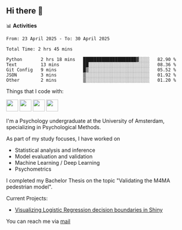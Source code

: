 ## Hi there 👋

📊 **Activities**
<!--START_SECTION:waka-->

```txt, python, markdown
From: 23 April 2025 - To: 30 April 2025

Total Time: 2 hrs 45 mins

Python       2 hrs 18 mins   ████████████████████▓░░░░   82.90 %
Text         13 mins         ██░░░░░░░░░░░░░░░░░░░░░░░   08.36 %
Git Config   9 mins          █▒░░░░░░░░░░░░░░░░░░░░░░░   05.52 %
JSON         3 mins          ▒░░░░░░░░░░░░░░░░░░░░░░░░   01.92 %
Other        2 mins          ▒░░░░░░░░░░░░░░░░░░░░░░░░   01.20 %
```

<!--END_SECTION:waka-->

Things that I code with:
<p>
  <img height="32" width="32" src="https://cdn.simpleicons.org/python/white"/>
  <img height="32" width="32" src="https://cdn.simpleicons.org/R/white"/>
  <img height="32" width="32" src="https://cdn.simpleicons.org/vim/white"/>
  <img height="32" width="32" src="https://cdn.simpleicons.org/linux/white"/>
</p>

I'm a Psychology undergraduate at the University of Amsterdam, specializing in Psychological Methods.

As part of my study focuses, I have worked on
- Statistical analysis and inference
- Model evaluation and validation
- Machine Learning / Deep Learning
- Psychometrics

I completed my Bachelor Thesis on the topic "Validating the M4MA pedestrian model".

Current Projects:
- [Visualizing Logistic Regression decision boundaries in Shiny](https://github.com/coopa33/Logistic-Regression-Boundary-Visualizer)

You can reach me via [mail](dan.yu.h97@gmail.com) 




<!--
**coopa33/coopa33** is a ✨ _special_ ✨ repository because its `README.md` (this file) appears on your GitHub profile.

Here are some ideas to get you started:

- 🔭 I’m currently working on ...
- 🌱 I’m currently learning ...
- 👯 I’m looking to collaborate on ...
- 🤔 I’m looking for help with ...
- 💬 Ask me about ...
- 📫 How to reach me: ...
- 😄 Pronouns: ...
- ⚡ Fun fact: ...
-->
